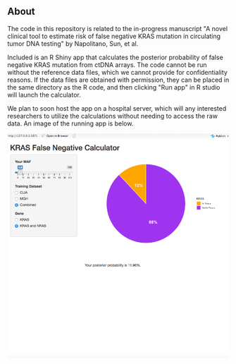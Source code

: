 ## About

The code in this repository is related to the in-progress manuscript "A novel clinical tool to estimate risk of false negative KRAS mutation in circulating tumor DNA testing" by Napolitano, Sun, et al.

Included is an R Shiny app that calculates the posterior probability of false negative KRAS mutation from ctDNA arrays. The code cannot be run without the reference data files, which we cannot provide for confidentiality reasons. If the data files are obtained with permission, they can be placed in the same directory as the R code, and then clicking "Run app" in R studio will launch the calculator.

We plan to soon host the app on a hospital server, which will any interested researchers to utilize the calculations without needing to access the raw data. An image of the running app is below.

![KRAS false negative calculator](screenshot.png)



